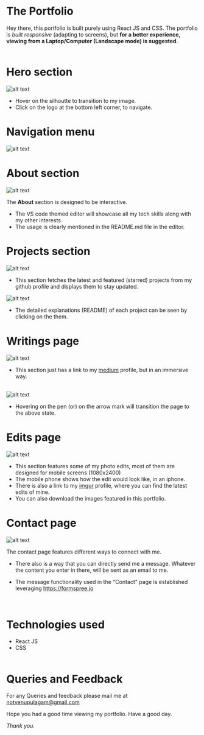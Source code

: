 # The Portfolio

Hey there, this portfolio is built purely using React JS and CSS. The portfolio is *built responsive* (adapting to screens), but **for a better experience, viewing from a Laptop/Computer (Landscape mode) is suggested**.
<br><br>

# Hero section

![alt text](https://github.com/thepropotato/venupulagam/blob/master/readme-images/home.png)

- Hover on the silhoutte to transition to my image.
- Click on the logo at the bottom left corner, to navigate.

# Navigation menu

![alt text](https://github.com/thepropotato/venupulagam/blob/master/readme-images/menu.png)

# About section

![alt text](https://github.com/thepropotato/venupulagam/blob/master/readme-images/about.png)

The **About** section is designed to be interactive.

- The VS code themed editor will showcase all my tech skills along with my other interests.
- The usage is clearly mentioned in the README.md file in the editor.

# Projects section

![alt text](https://github.com/thepropotato/venupulagam/blob/master/readme-images/projects.png)

- This section fetches the latest and featured (starred) projects from my github profile and displays them to stay updated.

![alt text](https://github.com/thepropotato/venupulagam/blob/master/readme-images/projects-open.png)

- The detailed explanations (README) of each project can be seen by clicking on the them.

# Writings page

![alt text](https://github.com/thepropotato/venupulagam/blob/master/readme-images/writings.png)

- This section just has a link to my <a href=https://medium.com/@mosagadu>medium</a> profile, but in an immersive way. <br><br>

![alt text](https://github.com/thepropotato/venupulagam/blob/master/readme-images/writings-open.png)

- Hovering on the pen (or) on the arrow mark will transition the page to the above state.

# Edits page

![alt text](https://github.com/thepropotato/venupulagam/blob/master/readme-images/edits.png)

- This section features some of my photo edits, most of them are designed for mobile screens (1080x2400)
- The mobile phone shows how the edit would look like, in an iphone.
- There is also a link to my <a href=https://imgur.com/user/mosagadu/posts>imgur</a> profile, where you can find the latest edits of mine.
- You can also download the images featured in this portfolio.

# Contact page

![alt text](https://github.com/thepropotato/venupulagam/blob/master/readme-images/contact.png)

The contact page features different ways to connect with me.

- There also is a way that you can directly send me a message. Whatever the content you enter in there, will be sent as an email to me.

- The message functionality used in the "Contact" page is established leveraging <a href=https://formspree.io>https://formspree.io</a>

<br>

# Technologies used

- React JS
- CSS
<br><br>

# Queries and Feedback

For any Queries and feedback please mail me at notvenupulagam@gmail.com

Hope you had a good time viewing my portfolio. Have a good day.

*Thank you.*